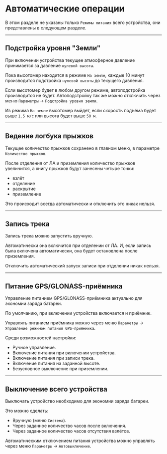 # Автоматические операции

В этом разделе не указаны только `Режимы питания` всего устройства, они представлены в следующем разделе.


***
## Подстройка уровня "Земли"

При включении устройства текущее атмосферное давление принимается за давление `нулевой высоты`.

Пока высотомер находится в режиме `На земле`, каждые 10 минут производится подстройка `нулевой высоты` до текущего давления.

Если высотомер будет в любом другом режиме, автоподстройка производится не будет. Автоподстройку так же можно отключить через меню `Параметры` -> `Подстройка уровня земли`.

Из режима `На земле` высотомер выйдет, если скорость подъёма будет выше `1.5 м/с` или высота будет выше `50 м`.


***
## Ведение логбука прыжков

Текущее количество прыжков сохранено в главном меню, в параметре `Количество прыжков`.

После отделения от ЛА и приземления количество прыжков увеличится, а книгу прыжков будут занесены четыре точки:

* взлёт
* отделение
* раскрытие
* приземление

Это происходит всегда автоматически и отключить это никак нельзя.


***
## Запись трека

Запись трека можно запустить вручную.

Автоматически она включится при отделении от ЛА. И, если запись была включена автоматически, она будет остановлена после приземления.

Отключить автоматический запуск записи при отделении никак нельзя.


***
## Питание GPS/GLONASS-приёмника

Управление питанием GPS/GLONASS-приёмника актуально для экономии заряда батареи.

По умолчанию, при включении устройства включается и приёмник.

Управлять питанием приёмника можно через меню `Параметры` -> `Управление режимом питания GPS-приёмника`.

Среди возможностей настройки:

* Ручное управление.
* Включение питания при включении устройства.
* Включение питания при записи трека.
* Включение питания на заданной высоте.
* Безусловное выключение при приземлении.


***
## Выключение всего устройства

Выключать устройство необходимо для экономии заряда батареи.

Это можно сделать:

* Вручную (меню `Система`).
* Через заданное количество часов после включения.
* Через заданное количество часов отсутствия взлётов.

Автоматическим отключением питания устройства можно управлять через меню `Параметры` -> `Автовыключение`.
